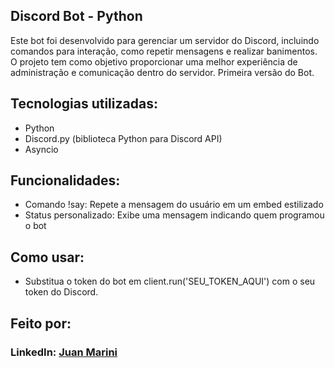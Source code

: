 
## Discord Bot - Python
Este bot foi desenvolvido para gerenciar um servidor do Discord, incluindo comandos para interação, como repetir mensagens e realizar banimentos. O projeto tem como objetivo proporcionar uma melhor experiência de administração e comunicação dentro do servidor. Primeira versão do Bot.

## Tecnologias utilizadas:
* Python
* Discord.py (biblioteca Python para Discord API)
* Asyncio

## Funcionalidades:
* Comando !say: Repete a mensagem do usuário em um embed estilizado
* Status personalizado: Exibe uma mensagem indicando quem programou o bot

## Como usar:
* Substitua o token do bot em client.run('SEU_TOKEN_AQUI') com o seu token do Discord.

## Feito por:
### LinkedIn: [Juan Marini](https://www.linkedin.com/in/juan-marini/)
